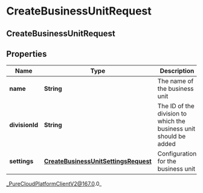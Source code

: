 # CreateBusinessUnitRequest

## CreateBusinessUnitRequest

## Properties

|Name | Type | Description | Notes|
|------------ | ------------- | ------------- | -------------|
| **name** | **String** | The name of the business unit | |
| **divisionId** | **String** | The ID of the division to which the business unit should be added | |
| **settings** | [**CreateBusinessUnitSettingsRequest**](CreateBusinessUnitSettingsRequest) | Configuration for the business unit | |



_PureCloudPlatformClientV2@167.0.0_
